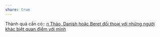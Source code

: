 ```yaml
---
share: true
---
```

Thành quả cần có:: [n Thảo, Danish hoặc Beret đối thoại với những người khác biệt quan điểm với mình](../n%20Th%E1%BA%A3o,%20Danish%20ho%E1%BA%B7c%20Beret%20%C4%91%E1%BB%91i%20tho%E1%BA%A1i%20v%E1%BB%9Bi%20nh%E1%BB%AFng%20ng%C6%B0%E1%BB%9Di%20kh%C3%A1c%20bi%E1%BB%87t%20quan%20%C4%91i%E1%BB%83m%20v%E1%BB%9Bi%20m%C3%ACnh/index.md)
